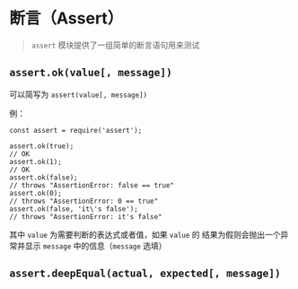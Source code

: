 # 断言（Assert）

> `assert` 模块提供了一组简单的断言语句用来测试

## `assert.ok(value[, message])` 

可以简写为 `assert(value[, message])`

例：
```
const assert = require('assert');

assert.ok(true);
// OK
assert.ok(1);
// OK
assert.ok(false);
// throws "AssertionError: false == true"
assert.ok(0);
// throws "AssertionError: 0 == true"
assert.ok(false, 'it\'s false');
// throws "AssertionError: it's false"
```
其中 `value` 为需要判断的表达式或者值，如果 `value` 的 结果为假则会抛出一个异常并显示 `message` 中的信息（`message` 选填）

## `assert.deepEqual(actual, expected[, message])`

